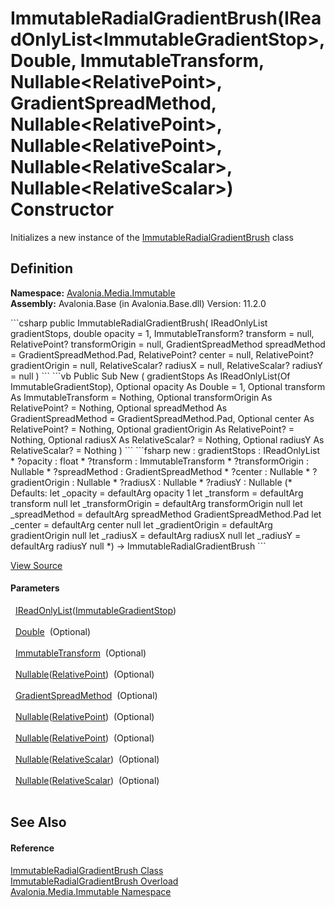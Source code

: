 # ImmutableRadialGradientBrush(IReadOnlyList&lt;ImmutableGradientStop&gt;, Double, ImmutableTransform, Nullable&lt;RelativePoint&gt;, GradientSpreadMethod, Nullable&lt;RelativePoint&gt;, Nullable&lt;RelativePoint&gt;, Nullable&lt;RelativeScalar&gt;, Nullable&lt;RelativeScalar&gt;) Constructor


Initializes a new instance of the <a href="T_Avalonia_Media_Immutable_ImmutableRadialGradientBrush">ImmutableRadialGradientBrush</a> class



## Definition
**Namespace:** <a href="N_Avalonia_Media_Immutable">Avalonia.Media.Immutable</a>  
**Assembly:** Avalonia.Base (in Avalonia.Base.dll) Version: 11.2.0

<Tabs groupId="api-code-preview">
<TabItem value="csharp" label="C#">
```csharp
public ImmutableRadialGradientBrush(
	IReadOnlyList<ImmutableGradientStop> gradientStops,
	double opacity = 1,
	ImmutableTransform? transform = null,
	RelativePoint? transformOrigin = null,
	GradientSpreadMethod spreadMethod = GradientSpreadMethod.Pad,
	RelativePoint? center = null,
	RelativePoint? gradientOrigin = null,
	RelativeScalar? radiusX = null,
	RelativeScalar? radiusY = null
)
```
</TabItem>
<TabItem value="vb" label="VB">
```vb
Public Sub New ( 
	gradientStops As IReadOnlyList(Of ImmutableGradientStop),
	Optional opacity As Double = 1,
	Optional transform As ImmutableTransform = Nothing,
	Optional transformOrigin As RelativePoint? = Nothing,
	Optional spreadMethod As GradientSpreadMethod = GradientSpreadMethod.Pad,
	Optional center As RelativePoint? = Nothing,
	Optional gradientOrigin As RelativePoint? = Nothing,
	Optional radiusX As RelativeScalar? = Nothing,
	Optional radiusY As RelativeScalar? = Nothing
)
```
</TabItem>
<TabItem value="fsharp" label="F#">
```fsharp
new : 
        gradientStops : IReadOnlyList<ImmutableGradientStop> * 
        ?opacity : float * 
        ?transform : ImmutableTransform * 
        ?transformOrigin : Nullable<RelativePoint> * 
        ?spreadMethod : GradientSpreadMethod * 
        ?center : Nullable<RelativePoint> * 
        ?gradientOrigin : Nullable<RelativePoint> * 
        ?radiusX : Nullable<RelativeScalar> * 
        ?radiusY : Nullable<RelativeScalar> 
(* Defaults:
        let _opacity = defaultArg opacity 1
        let _transform = defaultArg transform null
        let _transformOrigin = defaultArg transformOrigin null
        let _spreadMethod = defaultArg spreadMethod GradientSpreadMethod.Pad
        let _center = defaultArg center null
        let _gradientOrigin = defaultArg gradientOrigin null
        let _radiusX = defaultArg radiusX null
        let _radiusY = defaultArg radiusY null
*)
-> ImmutableRadialGradientBrush
```
</TabItem>
</Tabs>



<a href="https://github.com/AvaloniaUI/Avalonia/tree/master/src/Avalonia.Base/Media/Immutable/ImmutableRadialGradientBrush.cs#L55" title="View the source code">View Source</a>



#### Parameters
<dl><dt>  <a href="https://learn.microsoft.com/dotnet/api/system.collections.generic.ireadonlylist-1" target="_blank" rel="noopener noreferrer">IReadOnlyList</a>(<a href="T_Avalonia_Media_Immutable_ImmutableGradientStop">ImmutableGradientStop</a>)</dt><dd> </dd><dt>  <a href="https://learn.microsoft.com/dotnet/api/system.double" target="_blank" rel="noopener noreferrer">Double</a>  (Optional)</dt><dd> </dd><dt>  <a href="T_Avalonia_Media_Immutable_ImmutableTransform">ImmutableTransform</a>  (Optional)</dt><dd> </dd><dt>  <a href="https://learn.microsoft.com/dotnet/api/system.nullable-1" target="_blank" rel="noopener noreferrer">Nullable</a>(<a href="T_Avalonia_RelativePoint">RelativePoint</a>)  (Optional)</dt><dd> </dd><dt>  <a href="T_Avalonia_Media_GradientSpreadMethod">GradientSpreadMethod</a>  (Optional)</dt><dd> </dd><dt>  <a href="https://learn.microsoft.com/dotnet/api/system.nullable-1" target="_blank" rel="noopener noreferrer">Nullable</a>(<a href="T_Avalonia_RelativePoint">RelativePoint</a>)  (Optional)</dt><dd> </dd><dt>  <a href="https://learn.microsoft.com/dotnet/api/system.nullable-1" target="_blank" rel="noopener noreferrer">Nullable</a>(<a href="T_Avalonia_RelativePoint">RelativePoint</a>)  (Optional)</dt><dd> </dd><dt>  <a href="https://learn.microsoft.com/dotnet/api/system.nullable-1" target="_blank" rel="noopener noreferrer">Nullable</a>(<a href="T_Avalonia_RelativeScalar">RelativeScalar</a>)  (Optional)</dt><dd> </dd><dt>  <a href="https://learn.microsoft.com/dotnet/api/system.nullable-1" target="_blank" rel="noopener noreferrer">Nullable</a>(<a href="T_Avalonia_RelativeScalar">RelativeScalar</a>)  (Optional)</dt><dd> </dd></dl>

## See Also


#### Reference
<a href="T_Avalonia_Media_Immutable_ImmutableRadialGradientBrush">ImmutableRadialGradientBrush Class</a>  
<a href="Overload_Avalonia_Media_Immutable_ImmutableRadialGradientBrush__ctor">ImmutableRadialGradientBrush Overload</a>  
<a href="N_Avalonia_Media_Immutable">Avalonia.Media.Immutable Namespace</a>  

